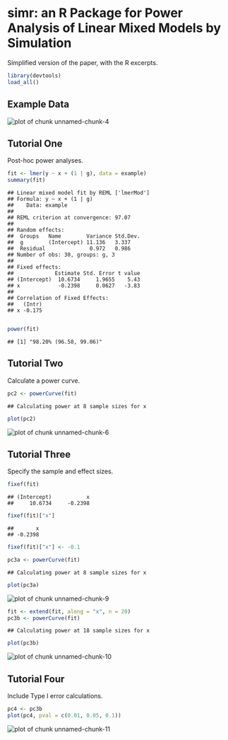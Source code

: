 simr: an R Package for Power Analysis of Linear Mixed Models by Simulation
========================================================

Simplified version of the paper, with the R excerpts.





```r
library(devtools)
load_all()
```






Example Data
------------

![plot of chunk unnamed-chunk-4](figure/unnamed-chunk-4.svg) 


Tutorial One
------------

Post-hoc power analyses.


```r
fit <- lmer(y ~ x + (1 | g), data = example)
summary(fit)
```

```
## Linear mixed model fit by REML ['lmerMod']
## Formula: y ~ x + (1 | g) 
##    Data: example 
## 
## REML criterion at convergence: 97.07 
## 
## Random effects:
##  Groups   Name        Variance Std.Dev.
##  g        (Intercept) 11.136   3.337   
##  Residual              0.972   0.986   
## Number of obs: 30, groups: g, 3
## 
## Fixed effects:
##             Estimate Std. Error t value
## (Intercept)  10.6734     1.9655    5.43
## x            -0.2398     0.0627   -3.83
## 
## Correlation of Fixed Effects:
##   (Intr)
## x -0.175
```

```r

power(fit)
```

```
## [1] "98.20% (96.58, 99.06)"
```


Tutorial Two
------------

Calculate a power curve.


```r
pc2 <- powerCurve(fit)
```

```
## Calculating power at 8 sample sizes for x
```

```r
plot(pc2)
```

![plot of chunk unnamed-chunk-6](figure/unnamed-chunk-6.svg) 


Tutorial Three
--------------

Specify the sample and effect sizes.


```r
fixef(fit)
```

```
## (Intercept)           x 
##     10.6734     -0.2398
```

```r
fixef(fit)["x"]
```

```
##       x 
## -0.2398
```



```r
fixef(fit)["x"] <- -0.1
```



```r
pc3a <- powerCurve(fit)
```

```
## Calculating power at 8 sample sizes for x
```

```r
plot(pc3a)
```

![plot of chunk unnamed-chunk-9](figure/unnamed-chunk-9.svg) 



```r
fit <- extend(fit, along = "x", n = 20)
pc3b <- powerCurve(fit)
```

```
## Calculating power at 18 sample sizes for x
```

```r
plot(pc3b)
```

![plot of chunk unnamed-chunk-10](figure/unnamed-chunk-10.svg) 


Tutorial Four
-------------

Include Type I error calculations.


```r
pc4 <- pc3b
plot(pc4, pval = c(0.01, 0.05, 0.1))
```

![plot of chunk unnamed-chunk-11](figure/unnamed-chunk-11.svg) 

